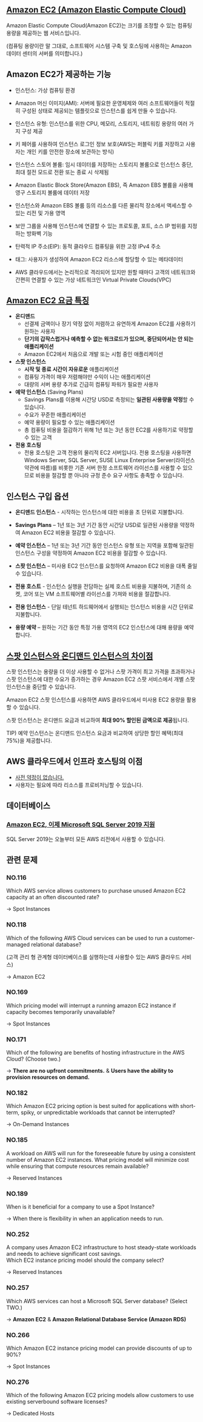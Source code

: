 ## [Amazon EC2 (Amazon Elastic Compute Cloud)](https://docs.aws.amazon.com/ko_kr/AWSEC2/latest/UserGuide/concepts.html)

Amazon Elastic Compute Cloud(Amazon EC2)는 크기를 조정할 수 있는 컴퓨팅 용량을 제공하는 웹 서비스입니다.

(컴퓨팅 용량이란 말 그대로, 소프트웨어 시스템 구축 및 호스팅에 사용하는 Amazon 데이터 센터의 서버를 의미합니다.)

## Amazon EC2가 제공하는 기능

   * 인스턴스: 가상 컴퓨팅 환경

   * Amazon 머신 이미지(AMI): 서버에 필요한 운영체제와 여러 소프트웨어들이 적절히 구성된 상태로 제공되는 템플릿으로 인스턴스를 쉽게 만들 수 있습니다.

   * 인스턴스 유형: 인스턴스를 위한 CPU, 메모리, 스토리지, 네트워킹 용량의 여러 가지 구성 제공

   * 키 페어를 사용하여 인스턴스 로그인 정보 보호(AWS는 퍼블릭 키를 저장하고 사용자는 개인 키를 안전한 장소에 보관하는 방식)

   * 인스턴스 스토어 볼륨: 임시 데이터를 저장하는 스토리지 볼륨으로 인스턴스 중단, 최대 절전 모드로 전환 또는 종료 시 삭제됨

   * Amazon Elastic Block Store(Amazon EBS), 즉 Amazon EBS 볼륨을 사용해 영구 스토리지 볼륨에 데이터 저장

   * 인스턴스와 Amazon EBS 볼륨 등의 리소스를 다른 물리적 장소에서 액세스할 수 있는 리전 및 가용 영역

   * 보안 그룹을 사용해 인스턴스에 연결할 수 있는 프로토콜, 포트, 소스 IP 범위를 지정하는 방화벽 기능

   * 탄력적 IP 주소(EIP): 동적 클라우드 컴퓨팅을 위한 고정 IPv4 주소

   * 태그: 사용자가 생성하여 Amazon EC2 리소스에 할당할 수 있는 메타데이터

   * AWS 클라우드에서는 논리적으로 격리되어 있지만 원할 때마다 고객의 네트워크와 간편히 연결할 수 있는 가상 네트워크인 Virtual Private Clouds(VPC)

## [Amazon EC2 요금 특징](https://aws.amazon.com/ko/ec2/pricing/?nc1=h_ls)

   * **온디맨드**
      * 선결제 금액이나 장기 약정 없이 저렴하고 유연하게 Amazon EC2를 사용하기 원하는 사용자
      * **단기의 갑작스럽거나 예측할 수 없는 워크로드가 있으며, 중단되어서는 안 되는 애플리케이션**
      * Amazon EC2에서 처음으로 개발 또는 시험 중인 애플리케이션
   * **스팟 인스턴스**
      * **시작 및 종료 시간이 자유로운** 애플리케이션
      * 컴퓨팅 가격이 매우 저렴해야만 수익이 나는 애플리케이션
      * 대량의 서버 용량 추가로 긴급히 컴퓨팅 파워가 필요한 사용자
   * **예약 인스턴스** (Saving Plans)
      * Savings Plans를 이용해 시간당 USD로 측정되는 **일관된 사용량을 약정**할 수 있습니다.
      * 수요가 꾸준한 애플리케이션
      * 예약 용량이 필요할 수 있는 애플리케이션
      * 총 컴퓨팅 비용을 절감하기 위해 1년 또는 3년 동안 EC2를 사용하기로 약정할 수 있는 고객
   * **전용 호스팅**
      * 전용 호스팅은 고객 전용의 물리적 EC2 서버입니다. 전용 호스팅을 사용하면 Windows Server, SQL Server, SUSE Linux Enterprise Server(라이선스 약관에 따름)를 비롯한 기존 서버 한정 소프트웨어 라이선스를 사용할 수 있으므로 비용을 절감할 뿐 아니라 규정 준수 요구 사항도 충족할 수 있습니다.



## 인스턴스 구입 옵션

   * **온디맨드 인스턴스** - 시작하는 인스턴스에 대한 비용을 초 단위로 지불합니다.

   * **Savings Plans** – 1년 또는 3년 기간 동안 시간당 USD로 일관된 사용량을 약정하여 Amazon EC2 비용을 절감할 수 있습니다.

   * **예약 인스턴스** – 1년 또는 3년 기간 동안 인스턴스 유형 또는 지역을 포함해 일관된 인스턴스 구성을 약정하여 Amazon EC2 비용을 절감할 수 있습니다.

   * **스팟 인스턴스** – 미사용 EC2 인스턴스를 요청하여 Amazon EC2 비용을 대폭 줄일 수 있습니다.

   * **전용 호스트** - 인스턴스 실행을 전담하는 실제 호스트 비용을 지불하며, 기존의 소켓, 코어 또는 VM 소프트웨어별 라이선스를 가져와 비용을 절감합니다.

   * **전용 인스턴스** - 단일 테넌트 하드웨어에서 실행되는 인스턴스 비용을 시간 단위로 지불합니다.

   * **용량 예약** – 원하는 기간 동안 특정 가용 영역의 EC2 인스턴스에 대해 용량을 예약합니다.

## [스팟 인스턴스와 온디맨드 인스턴스의 차이점](https://docs.aws.amazon.com/ko_kr/AWSEC2/latest/UserGuide/using-spot-instances.html)

 스팟 인스턴스는 용량을 더 이상 사용할 수 없거나 스팟 가격이 최고 가격을 초과하거나 스팟 인스턴스에 대한 수요가 증가하는 경우 Amazon EC2 스팟 서비스에서 개별 스팟 인스턴스을 중단할 수 있습니다.
 
 Amazon EC2 스팟 인스턴스를 사용하면 AWS 클라우드에서 미사용 EC2 용량을 활용할 수 있습니다.
 
 스팟 인스턴스는 온디맨드 요금과 비교하여 **최대 90% 할인된 금액으로 제공**됩니다.
 
 TIP) 예약 인스턴스는 온디맨드 인스턴스 요금과 비교하여 상당한 할인 혜택(최대 75%)을 제공합니다.
 
## AWS 클라우드에서 인프라 호스팅의 이점

   * [사전 약정이 없습니다.](https://aws.amazon.com/ko/about-aws/)
   * 사용자는 필요에 따라 리소스를 프로비저닝할 수 있습니다.

## 데이터베이스

### [Amazon EC2, 이제 Microsoft SQL Server 2019 지원](https://aws.amazon.com/ko/about-aws/whats-new/2019/11/amazon-ec2-now-supports-microsoft-sql-server-2019/)

SQL Server 2019는 오늘부터 모든 AWS 리전에서 사용할 수 있습니다.

## 관련 문제

### NO.116 

Which AWS service allows customers to purchase unused Amazon EC2 capacity at an often discounted rate?

-> Spot Instances

### NO.118 

Which of the following AWS Cloud services can be used to run a customer-managed relational database?

(고객 관리 형 관계형 데이터베이스를 실행하는데 사용할수 있는 AWS 클라우드 서비스)

-> Amazon EC2

### NO.169 
Which pricing model will interrupt a running amazon EC2 instance if capacity becomes temporarily unavailable?

-> Spot Instances

### NO.171 
Which of the following are benefits of hosting infrastructure in the AWS Cloud? (Choose two.)

-> **There are no upfront commitments.** &  **Users have the ability to provision resources on demand.**

### NO.182
Which Amazon EC2 pricing option is best suited for applications with short-term, spiky, or unpredictable workloads that cannot be interrupted?

-> On-Demand Instances

### NO.185 
A workload on AWS will run for the foreseeable future by using a consistent number of Amazon EC2 instances. What pricing model will minimize cost while ensuring that compute resources remain available?

-> Reserved Instances

### NO.189 
When is it beneficial for a company to use a Spot Instance?

-> When there is flexibility in when an application needs to run.

### NO.252 
A company uses Amazon EC2 infrastructure to host steady-state workloads and needs to achieve significant cost savings.<br/>
Which EC2 instance pricing model should the company select?

-> Reserved Instances

### NO.257 
Which AWS services can host a Microsoft SQL Server database? (Select TWO.)

-> **Amazon EC2** & **Amazon Relational Database Service (Amazon RDS)**

### NO.266 
Which Amazon EC2 instance pricing model can provide discounts of up to 90%?

-> Spot Instances

### NO.276 
Which of the following Amazon EC2 pricing models allow customers to use existing serverbound software licenses?

-> Dedicated Hosts
